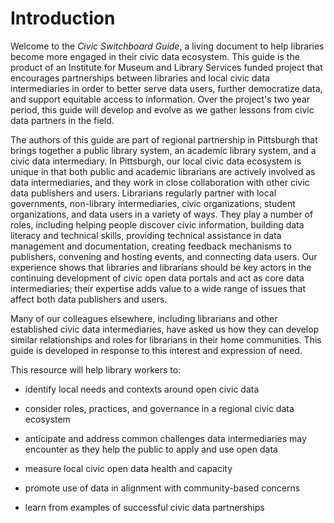 # Introduction

Welcome to the _Civic Switchboard Guide_, a living document to help libraries become more engaged in their civic data ecosystem. This guide is the product of an Institute for Museum and Library Services funded project that encourages partnerships between libraries and local civic data intermediaries in order to better serve data users, further democratize data, and support equitable access to information. Over the project's two year period, this guide will develop and evolve as we gather lessons from civic data partners in the field.

The authors of this guide are part of regional partnership in Pittsburgh that brings together a public library system, an academic library system, and a civic data intermediary. In Pittsburgh, our local civic data ecosystem is unique in that both public and academic librarians are actively involved as data intermediaries, and they work in close collaboration with other civic data publishers and users. Librarians regularly partner with local governments, non-library intermediaries, civic organizations, student organizations, and data users in a variety of ways. They play a number of roles, including helping people discover civic information, building data literacy and technical skills, providing technical assistance in data management and documentation, creating feedback mechanisms to publishers, convening and hosting events, and connecting data users. Our experience shows that libraries and librarians should be key actors in the continuing development of civic open data portals and act as core data intermediaries; their expertise adds value to a wide range of issues that affect both data publishers and users. 

Many of our colleagues elsewhere, including librarians and other established civic data intermediaries, have asked us how they can develop similar relationships and roles for librarians in their home communities. This guide is developed in response to this interest and expression of need. 

This resource will help library workers to:

* identify local needs and contexts around open civic data

* consider roles, practices, and governance in a regional civic data ecosystem

* anticipate and address common challenges data intermediaries may encounter as they help the public to apply and use open data

* measure local civic open data health and capacity

* promote use of data in alignment with community-based concerns

* learn from examples of successful civic data partnerships





